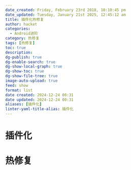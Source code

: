 ```yaml
---
date_created: Friday, February 23rd 2018, 10:10:45 pm
date_updated: Tuesday, January 21st 2025, 12:45:12 am
title: 插件化热修复
author: hacket
categories:
  - Android进阶
category: 热修复
tags: [热修复]
toc: true
description: 
dg-publish: true
dg-enable-search: true
dg-show-local-graph: true
dg-show-toc: true
dg-show-file-tree: true
image-auto-upload: true
feed: show
format: list
date created: 2024-12-24 00:31
date updated: 2024-12-24 00:31
aliases: [插件化]
linter-yaml-title-alias: 插件化
---
```


# 插件化

# 热修复

##
